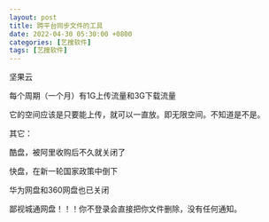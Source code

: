 ```yaml
---
layout: post
title: 跨平台同步文件的工具
date: 2022-04-30 05:30:00 +0800
categories: [艺搜软件]
tags: [艺搜软件]
---
```

坚果云

每个周期（一个月）有1G上传流量和3G下载流量

它的空间应该是只要能上传，就可以一直放。即无限空间。不知道是不是。

其它：

酷盘，被阿里收购后不久就关闭了

快盘，在新一轮国家政策中倒下

华为网盘和360网盘也已关闭

鄙视城通网盘！！！你不登录会直接把你文件删除，没有任何通知。